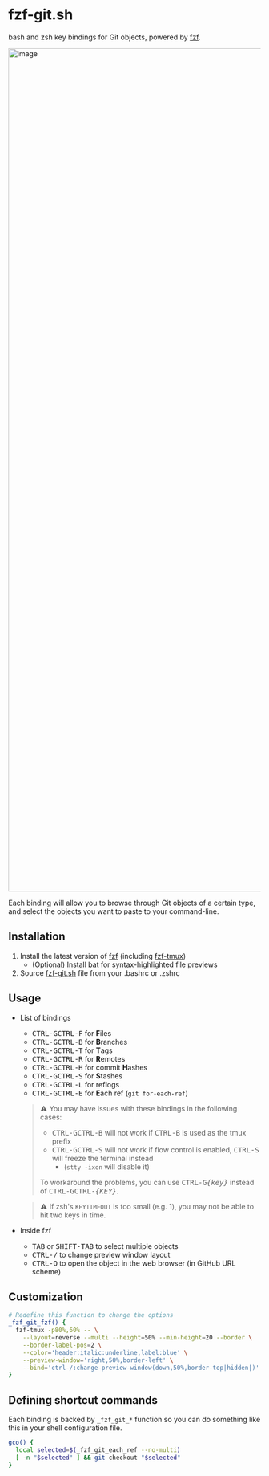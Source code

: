 fzf-git.sh
==========

bash and zsh key bindings for Git objects, powered by [fzf][fzf].

<img width="1680" alt="image" src="https://user-images.githubusercontent.com/700826/185568470-20d70937-eea4-4274-aec5-14dfe7ee2de6.png">

Each binding will allow you to browse through Git objects of a certain type,
and select the objects you want to paste to your command-line.

[fzf]: https://github.com/junegunn/fzf
[fzf-tmux]: https://github.com/junegunn/fzf/blob/master/bin/fzf-tmux

Installation
------------

1. Install the latest version of [fzf][fzf] (including [fzf-tmux][fzf-tmux])
    * (Optional) Install [bat](https://github.com/sharkdp/bat) for
      syntax-highlighted file previews
1. Source [fzf-git.sh](https://raw.githubusercontent.com/junegunn/fzf-git.sh/main/fzf-git.sh) file from your .bashrc or .zshrc

Usage
-----

* List of bindings
    * <kbd>CTRL-G</kbd><kbd>CTRL-F</kbd> for **F**iles
    * <kbd>CTRL-G</kbd><kbd>CTRL-B</kbd> for **B**ranches
    * <kbd>CTRL-G</kbd><kbd>CTRL-T</kbd> for **T**ags
    * <kbd>CTRL-G</kbd><kbd>CTRL-R</kbd> for **R**emotes
    * <kbd>CTRL-G</kbd><kbd>CTRL-H</kbd> for commit **H**ashes
    * <kbd>CTRL-G</kbd><kbd>CTRL-S</kbd> for **S**tashes
    * <kbd>CTRL-G</kbd><kbd>CTRL-L</kbd> for ref**l**ogs
    * <kbd>CTRL-G</kbd><kbd>CTRL-E</kbd> for **E**ach ref (`git for-each-ref`)
  > :warning: You may have issues with these bindings in the following cases:
  >
  > * <kbd>CTRL-G</kbd><kbd>CTRL-B</kbd> will not work if
  >   <kbd>CTRL-B</kbd> is used as the tmux prefix
  > * <kbd>CTRL-G</kbd><kbd>CTRL-S</kbd> will not work if flow control is enabled,
  >   <kbd>CTRL-S</kbd> will freeze the terminal instead
  >     * (`stty -ixon` will disable it)
  >
  > To workaround the problems, you can use
  > <kbd>CTRL-G</kbd><kbd>*{key}*</kbd> instead of
  > <kbd>CTRL-G</kbd><kbd>CTRL-*{KEY}*</kbd>.
  >

  > :warning: If zsh's `KEYTIMEOUT` is too small (e.g. 1), you may not be able
  > to hit two keys in time.

* Inside fzf
    * <kbd>TAB</kbd> or <kbd>SHIFT-TAB</kbd> to select multiple objects
    * <kbd>CTRL-/</kbd> to change preview window layout
    * <kbd>CTRL-O</kbd> to open the object in the web browser (in GitHub URL scheme)

Customization
-------------

```sh
# Redefine this function to change the options
_fzf_git_fzf() {
  fzf-tmux -p80%,60% -- \
    --layout=reverse --multi --height=50% --min-height=20 --border \
    --border-label-pos=2 \
    --color='header:italic:underline,label:blue' \
    --preview-window='right,50%,border-left' \
    --bind='ctrl-/:change-preview-window(down,50%,border-top|hidden|)' "$@"
}
```

Defining shortcut commands
--------------------------

Each binding is backed by `_fzf_git_*` function so you can do something like
this in your shell configuration file.

```sh
gco() {
  local selected=$(_fzf_git_each_ref --no-multi)
  [ -n "$selected" ] && git checkout "$selected"
}
```
